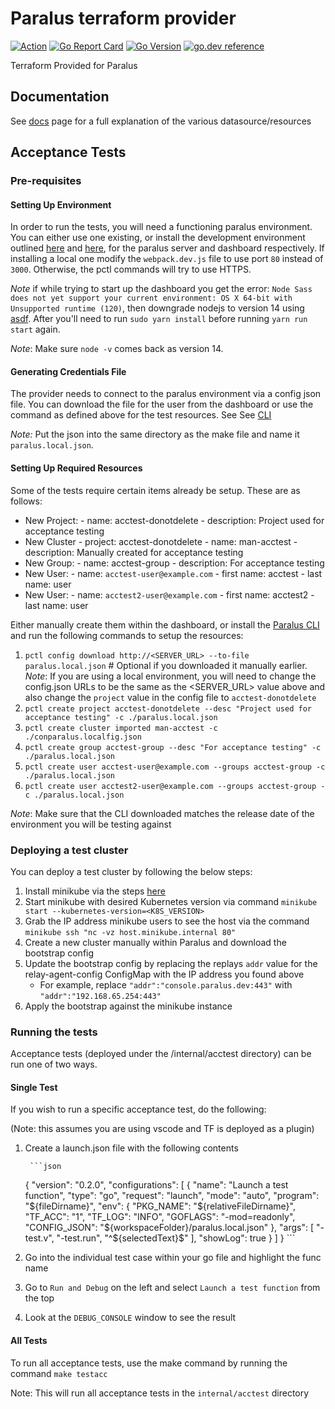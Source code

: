 # Paralus terraform provider

[![Action](https://github.com/iherbllc/terraform-provider-paralus/workflows/build/badge.svg)](https://github.com/iherbllc/terraform-provider-paralus/workflows/build/badge.svg)
[![Go Report Card](https://goreportcard.com/badge/github.com/iherbllc/terraform-provider-paralus)](https://goreportcard.com/badge/github.com/iherbllc/terraform-provider-paralus)
[![Go Version](https://img.shields.io/github/go-mod/go-version/iherbllc/terraform-provider-paralus)](https://img.shields.io/github/go-mod/go-version/iherbllc/terraform-provider-paralus)
[![go.dev reference](https://img.shields.io/badge/go.dev-reference-007d9c?logo=go&logoColor=white&style=flat-square)](https://pkg.go.dev/github.com/iherbllc/terraform-provider-paralus?tab=overview)

Terraform Provided for Paralus

## Documentation

See [docs](/docs) page for a full explanation of the various datasource/resources

## Acceptance Tests

### Pre-requisites

#### Setting Up Environment

In order to run the tests, you will need a functioning paralus environment. You can either use one existing, or install the development environment outlined [here](https://github.com/paralus/paralus/blob/main/CONTRIBUTING.md) and [here](https://github.com/paralus/dashboard/blob/v0.1.6/CONTRIBUTING.md), for the paralus server and dashboard respectively. If installing a local one modify the `webpack.dev.js` file to use port `80` instead of `3000`. Otherwise, the pctl commands will try to use HTTPS.

*Note* if while trying to start up the dashboard you get the error: `Node Sass does not yet support your current environment: OS X 64-bit with Unsupported runtime (120)`, then downgrade nodejs to version 14 using [asdf](https://github.com/asdf-vm/asdf-nodejs). After you'll need to run `sudo yarn install` before running `yarn run start` again.

*Note*: Make sure `node -v` comes back as version 14.

#### Generating Credentials File

The provider needs to connect to the paralus environment via a config json file. You can download the file for the user from the dashboard or use the command as defined above for the test resources. See See [CLI](https://www.paralus.io/docs/usage/cli)

*Note:* Put the json into the same directory as the make file and name it `paralus.local.json`.

#### Setting Up Required Resources

Some of the tests require certain items already be setup. These are as follows:

- New Project:
        - name: acctest-donotdelete
        - description: Project used for acceptance testing
- New Cluster
        - project: acctest-donotdelete
        - name: man-acctest
        - description: Manually created for acceptance testing
- New Group:
        - name: acctest-group
        - description: For acceptance testing
- New User:
        - name: `acctest-user@example.com`
        - first name: acctest
        - last name: user
- New User:
        - name: `acctest2-user@example.com`
        - first name: acctest2
        - last name: user

Either manually create them within the dashboard, or install the [Paralus CLI](https://github.com/paralus/cli) and run the following commands to setup the resources:

1. `pctl config download http://<SERVER_URL> --to-file paralus.local.json` # Optional if you downloaded it manually earlier.
    *Note*: If you are using a local environment, you will need to change the config.json URLs to be the same as the <SERVER_URL> value above and also change the `project` value in the config file to `acctest-donotdelete`
2. `pctl create project acctest-donotdelete --desc "Project used for acceptance testing" -c ./paralus.local.json`
3. `pctl create cluster imported man-acctest -c ./conparalus.localfig.json`
4. `pctl create group acctest-group --desc "For acceptance testing" -c ./paralus.local.json`
5. `pctl create user acctest-user@example.com --groups acctest-group -c ./paralus.local.json`
6. `pctl create user acctest2-user@example.com --groups acctest-group -c ./paralus.local.json`

*Note*: Make sure that the CLI downloaded matches the release date of the environment you will be testing against

### Deploying a test cluster

You can deploy a test cluster by following the below steps:

1. Install minikube via the steps [here](https://minikube.sigs.k8s.io/docs/start/)
2. Start minikube with desired Kubernetes version via command `minikube start --kubernetes-version=<K8S_VERSION>`
3. Grab the IP address minikube users to see the host via the command `minikube ssh "nc -vz host.minikube.internal 80"`
4. Create a new cluster manually within Paralus and download the bootstrap config
5. Update the bootstrap config by replacing the replays `addr` value for the relay-agent-config ConfigMap with the IP address you found above
    - For example, replace `"addr":"console.paralus.dev:443"` with `"addr":"192.168.65.254:443"`
6. Apply the bootstrap against the minikube instance

### Running the tests

Acceptance tests (deployed under the /internal/acctest directory) can be run one of two ways.

#### Single Test

If you wish to run a specific acceptance test, do the following:

(Note: this assumes you are using vscode and TF is deployed as a plugin)

1. Create a launch.json file with the following contents

        ```json
    {
        "version": "0.2.0",
        "configurations": [
            {
                "name": "Launch a test function",
                "type": "go",
                "request": "launch",
                "mode": "auto",
                "program": "${fileDirname}",
                "env": {
                    "PKG_NAME": "${relativeFileDirname}",
                    "TF_ACC": "1",
                    "TF_LOG": "INFO",
                    "GOFLAGS": "-mod=readonly",
                    "CONFIG_JSON": "${workspaceFolder}/paralus.local.json"
                }, 
                "args": [
                    "-test.v",
                    "-test.run",
                    "^${selectedText}$"
                ],
                "showLog": true
            }
        ]
    }
        ```

2. Go into the individual test case within your go file and highlight the func name
3. Go to `Run and Debug` on the left and select `Launch a test function` from the top
4. Look at the `DEBUG_CONSOLE` window to see the result

#### All Tests

To run all acceptance tests, use the make command by running the command `make testacc`

Note: This will run all acceptance tests in the `internal/acctest` directory
